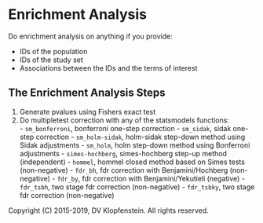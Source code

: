 # Enrichment Analysis

Do enrichment analysis on anything if you provide:
  * IDs of the population 
  * IDs of the study set
  * Associations between the IDs and the terms of interest

## The Enrichment Analysis Steps
  1. Generate pvalues using Fishers exact test
  2. Do multipletest correction with any of the statsmodels functions:    
    - `sm_bonferroni`, bonferroni one-step correction
    - `sm_sidak`, sidak one-step correction
    - `sm_holm-sidak`, holm-sidak step-down method using Sidak adjustments
    - `sm_holm`, holm step-down method using Bonferroni adjustments
    - `simes-hochberg`, simes-hochberg step-up method (independent)
    - `hommel`, hommel closed method based on Simes tests (non-negative)
    - `fdr_bh`, fdr correction with Benjamini/Hochberg (non-negative)
    - `fdr_by`, fdr correction with Benjamini/Yekutieli (negative)
    - `fdr_tsbh`, two stage fdr correction (non-negative)
    - `fdr_tsbky`, two stage fdr correction (non-negative)

Copyright (C) 2015-2019, DV Klopfenstein. All rights reserved.
